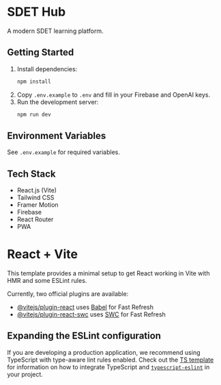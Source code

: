 # SDET Hub

A modern SDET learning platform.

## Getting Started

1. Install dependencies:
   ```bash
   npm install
   ```
2. Copy `.env.example` to `.env` and fill in your Firebase and OpenAI keys.
3. Run the development server:
   ```bash
   npm run dev
   ```

## Environment Variables
See `.env.example` for required variables.

## Tech Stack
- React.js (Vite)
- Tailwind CSS
- Framer Motion
- Firebase
- React Router
- PWA

# React + Vite

This template provides a minimal setup to get React working in Vite with HMR and some ESLint rules.

Currently, two official plugins are available:

- [@vitejs/plugin-react](https://github.com/vitejs/vite-plugin-react/blob/main/packages/plugin-react) uses [Babel](https://babeljs.io/) for Fast Refresh
- [@vitejs/plugin-react-swc](https://github.com/vitejs/vite-plugin-react/blob/main/packages/plugin-react-swc) uses [SWC](https://swc.rs/) for Fast Refresh

## Expanding the ESLint configuration

If you are developing a production application, we recommend using TypeScript with type-aware lint rules enabled. Check out the [TS template](https://github.com/vitejs/vite/tree/main/packages/create-vite/template-react-ts) for information on how to integrate TypeScript and [`typescript-eslint`](https://typescript-eslint.io) in your project.
